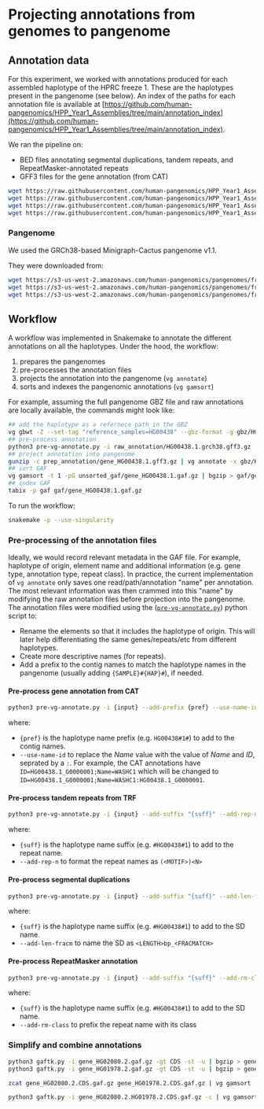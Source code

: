 # Projecting annotations from genomes to pangenome

## Annotation data

For this experiment, we worked with annotations produced for each assembled haplotype of the HPRC freeze 1.
These are the haplotypes present in the pangenome (see below).
An index of the paths for each annotation file is available at [https://github.com/human-pangenomics/HPP_Year1_Assemblies/tree/main/annotation_index](https://github.com/human-pangenomics/HPP_Year1_Assemblies/tree/main/annotation_index).

We ran the pipeline on:

- BED files annotating segmental duplications, tandem repeats, and RepeatMasker-annotated repeats
- GFF3 files for the gene annotation (from CAT)

```sh
wget https://raw.githubusercontent.com/human-pangenomics/HPP_Year1_Assemblies/main/annotation_index/Year1_assemblies_v2_genbank_Seg_Dups.index
wget https://raw.githubusercontent.com/human-pangenomics/HPP_Year1_Assemblies/main/annotation_index/Year1_assemblies_v2_genbank_TRF.index
wget https://raw.githubusercontent.com/human-pangenomics/HPP_Year1_Assemblies/main/annotation_index/Year1_assemblies_v2_genbank_Repeat_Masker.index
wget https://raw.githubusercontent.com/human-pangenomics/HPP_Year1_Assemblies/main/annotation_index/Year1_assemblies_v2_genbank_CAT_genes.index
```

### Pangenome

We used the GRCh38-based Minigraph-Cactus pangenome v1.1.

They were downloaded from:

```sh
wget https://s3-us-west-2.amazonaws.com/human-pangenomics/pangenomes/freeze/freeze1/minigraph-cactus/hprc-v1.1-mc-grch38/hprc-v1.1-mc-grch38.gbz
wget https://s3-us-west-2.amazonaws.com/human-pangenomics/pangenomes/freeze/freeze1/minigraph-cactus/hprc-v1.1-mc-grch38/hprc-v1.1-mc-grch38.dist
wget https://s3-us-west-2.amazonaws.com/human-pangenomics/pangenomes/freeze/freeze1/minigraph-cactus/hprc-v1.1-mc-grch38/hprc-v1.1-mc-grch38.min
```

## Workflow

A workflow was implemented in Snakemake to annotate the different annotations on all the haplotypes. 
Under the hood, the workflow:

1. prepares the pangenomes
2. pre-processes the annotation files
3. projects the annotation into the pangenome (`vg annotate`)
4. sorts and indexes the pangenomic annotations (`vg gamsort`)

For example, assuming the full pangenome GBZ file and raw annotations are locally available, the commands might look like:

```sh 
## add the haplotype as a refernece path in the GBZ
vg gbwt -Z --set-tag "reference_samples=HG00438" --gbz-format -g gbz/HG00438.hprc-v1.1-mc-grch38.gbz hprc-v1.1-mc-grch38.gbz
## pre-process annotation
python3 pre-vg-annotate.py -i raw_annotation/HG00438.1.grch38.gff3.gz --add-prefix HG00438#1# --use-name-id | gzip > prep_annotation/gene_HG00438.1.gff3.gz
## project annotation into pangenome
gunzip -c prep_annotation/gene_HG00438.1.gff3.gz | vg annotate -x gbz/HG00438.hprc-v1.1-mc-grch38.gbz -f - | vg convert -G - gbz/HG00438.hprc-v1.1-mc-grch38.gbz | gzip > unsorted_gaf/gene_HG00438.1.gaf.gz
## sort GAF
vg gamsort -t 1 -pG unsorted_gaf/gene_HG00438.1.gaf.gz | bgzip > gaf/gene_HG00438.1.gaf.gz
## index GAF
tabix -p gaf gaf/gene_HG00438.1.gaf.gz
```

To run the workflow:

```sh
snakemake -p --use-singularity
```

### Pre-processing of the annotation files

Ideally, we would record relevant metadata in the GAF file. 
For example, haplotype of origin, element name and additional information (e.g. gene type, annotation type, repeat class).
In practice, the current implementation of `vg annotate` only saves one read/path/annotation "name" per annotation. 
The most relevant information was then crammed into this "name" by modifying the raw annotation files before projection into the pangenome.
The annotation files were modified using the ([`pre-vg-annotate.py`](pre-vg-annotate.py)) python script to:

- Rename the elements so that it includes the haplotype of origin. This will later help differentiating the same genes/repeats/etc from different haplotypes.
- Create more descriptive names (for repeats).
- Add a prefix to the contig names to match the haplotype names in the pangenome (usually adding `{SAMPLE}#{HAP}#`), if needed.

#### Pre-process gene annotation from CAT

```sh
python3 pre-vg-annotate.py -i {input} --add-prefix {pref} --use-name-id | gzip > {output}
```

where:

- `{pref}` is the haplotype name prefix (e.g. `HG00438#1#`) to add to the contig names.
- `--use-name-id` to replace the *Name* value with the value of *Name* and *ID*, seprated by a `:`. For example, the CAT annotations have `ID=HG00438.1_G0000001;Name=WASHC1` which will be changed to `ID=HG00438.1_G0000001;Name=WASHC1:HG00438.1_G0000001`. 

#### Pre-process tandem repeats from TRF

```sh
python3 pre-vg-annotate.py -i {input} --add-suffix "{suff}" --add-rep-n | gzip > {output}
```

where: 

- `{suff}` is the haplotype name suffix (e.g. `#HG00438#1`) to add to the repeat name.
- `--add-rep-n` to format the repeat names as `(<MOTIF>)<N>`

#### Pre-process segmental duplications

```sh
python3 pre-vg-annotate.py -i {input} --add-suffix "{suff}" --add-len-fracm | gzip > {output}
```

where: 

- `{suff}` is the haplotype name suffix (e.g. `#HG00438#1`) to add to the SD name.
- `--add-len-fracm` to name the SD as `<LENGTH>bp_<FRACMATCH>`

#### Pre-process RepeatMasker annotation

```sh
python3 pre-vg-annotate.py -i {input} --add-suffix "{suff}" --add-rm-class | gzip > {output}
```

where: 

- `{suff}` is the haplotype name suffix (e.g. `#HG00438#1`) to add to the SD name.
- `--add-rm-class` to prefix the repeat name with its class

### Simplify and combine annotations

```sh
python3 gaftk.py -i gene_HG02080.2.gaf.gz -gt CDS -st -u | bgzip > gene_HG02080.2.CDS.gaf.gz
python3 gaftk.py -i gene_HG01978.2.gaf.gz -gt CDS -st -u | bgzip > gene_HG01978.2.CDS.gaf.gz

zcat gene_HG02080.2.CDS.gaf.gz gene_HG01978.2.CDS.gaf.gz | vg gamsort -G - | bgzip > gene_HG02080.2.HG01978.2.CDS.gaf.gz

python3 gaftk.py -i gene_HG02080.2.HG01978.2.CDS.gaf.gz -c | vg gamsort -G - | bgzip > gene_HG02080.2.HG01978.2.CDS.c.gaf.gz

```
